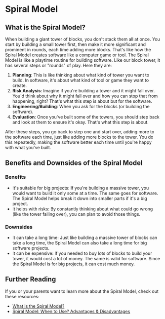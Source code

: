 # Spiral Model

## What is the Spiral Model?

When building a giant tower of blocks, you don't stack them all at once. You start by building a small tower first, then make it more significant and prominent in rounds, each time adding more blocks. That's like how the Spiral Model creates software like a computer game or tool. The Spiral Model is like a playtime routine for building software. Like our block tower, it has several steps or "rounds" of play. Here they are:

1. **Planning**: This is like thinking about what kind of tower you want to build. In software, it's about what kind of tool or game they want to create.
2. **Risk Analysis**: Imagine if you're building a tower and it might fall over. You'd think about why it might fall over and how you can stop that from happening, right? That's what this step is about but for the software.
3. **Engineering/Building**: When you ask for the blocks (or building the software).
4. **Evaluation**: Once you've built some of the towers, you should step back and look at them to ensure it's okay. That's what this step is about.

After these steps, you go back to step one and start over, adding more to the software each time, just like adding more blocks to the tower. You do this repeatedly, making the software better each time until you're happy with what you've built.

## Benefits and Downsides of the Spiral Model

### Benefits

- It's suitable for big projects: If you're building a massive tower, you would want to build it only some at a time. The same goes for software. The Spiral Model helps break it down into smaller parts if it's a big project.
- It helps with risks: By constantly thinking about what could go wrong (like the tower falling over), you can plan to avoid those things.

### Downsides

- It can take a long time: Just like building a massive tower of blocks can take a long time, the Spiral Model can also take a long time for big software projects.
- It can be expensive: If you needed to buy lots of blocks to build your tower, it would cost a lot of money. The same is valid for software. Since the Spiral Model is for big projects, it can cost much money.

## Further Reading

If you or your parents want to learn more about the Spiral Model, check out these resources:

- [What is the Spiral Model?](https://www.geeksforgeeks.org/software-engineering-spiral-model/)
- [Spiral Model: When to Use? Advantages & Disadvantages](https://www.guru99.com/what-is-spiral-model-when-to-use-advantages-disadvantages.html)
